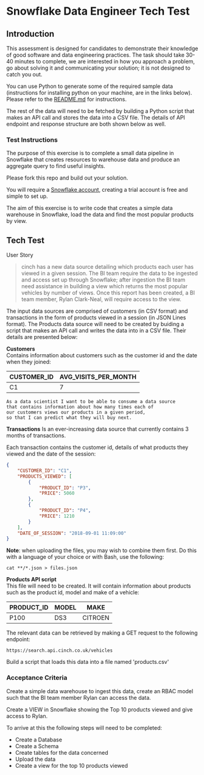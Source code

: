 # Snowflake Data Engineer Tech Test

## Introduction

This assessment is designed for candidates to demonstrate their knowledge of good software and data engineering practices. The task should take 30-40 minutes to complete, we are interested in how you approach a problem, go about solving it and communicating your solution; it is not designed to catch you out.

You can use Python to generate some of the required sample data (instructions for installing python on your machine, are in the links below). Please refer to the [README.md](./README.md) for instructions.

The rest of the data will need to be fetched by building a Python script that makes an API call and stores the data into a CSV file. The details of API endpoint and response structure are both shown below as well.

### Test Instructions
The purpose of this exercise is to complete a small data pipeline in Snowflake that creates resources to warehouse data and produce an aggregate query to find useful insights.

Please fork this repo and build out your solution.

You will require a [Snowflake account](https://www.snowflake.com/), creating a trial account is free and simple to set up.

The aim of this exercise is to write code that creates a simple data warehouse in Snowflake, load the data and find the most popular products by view.


## Tech Test
User Story

> cinch has a new data source detailing which products each user has viewed in a given session. The BI team require the data to be ingested and access set up through Snowflake; after ingestion the BI team need assistance in building a view which returns the most popular vehicles by number of views. Once this report has been created, a BI team member, Rylan Clark-Neal, will require access to the view.

The input data sources are comprised of customers (in CSV format) and transactions in the form of products viewed in a session (in JSON Lines format). The Products data source will need to be created by buiding a script that makes an API call and writes the data into in a CSV file. Their details are presented below:

**Customers**  
Contains information about customers such as the customer id and the date when they joined:

| CUSTOMER_ID | AVG_VISITS_PER_MONTH |
| ----------- | ------------- |
| C1       | 7        |


    As a data scientist I want to be able to consume a data source
    that contains information about how many times each of
    our customers views our products in a given period,
    so that I can predict what they will buy next.

**Transactions**
Is an ever-increasing data source that currently contains 3 months of transactions.

Each transaction contains the customer id, details of what products they viewed and the date of the session:

```json
{
    "CUSTOMER_ID": "C1",
    "PRODUCTS_VIEWED": [
        {
            "PRODUCT_ID": "P3",
            "PRICE": 5060
        },
        {
            "PRODUCT_ID": "P4",
            "PRICE": 1210
        }
    ],
    "DATE_OF_SESSION": "2018-09-01 11:09:00"
}

```

**Note**: when uploading the files, you may wish to combine them first. Do this with a language of your choice or with Bash, use the following:

    cat **/*.json > files.json


**Products API script**  
This file will need to be created. It will contain information about products such as the product id, model and make of a vehicle:

| PRODUCT_ID | MODEL | MAKE |
| ---------- | ------------------- | ---------------- |
| P100       | DS3 | CITROEN                |

The relevant data can be retrieved by making a GET request to the following endpoint: 
    
    https://search.api.cinch.co.uk/vehicles

Build a script that loads this data into a file named 'products.csv'

### Acceptance Criteria

Create a simple data warehouse to ingest this data, create an RBAC model such that the BI team member Rylan can access the data.

Create a VIEW in Snowflake showing the Top 10 products viewed and give access to Rylan.

To arrive at this the following steps will need to be completed:

* Create a Database
* Create a Schema
* Create tables for the data concerned
* Upload the data
* Create a view for the top 10 products viewed
